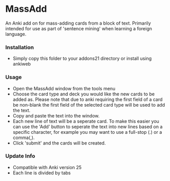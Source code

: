 # MassAdd

An Anki add on for mass-adding cards from a block of text. Primarily intended for use as part
of 'sentence mining' when learning a foreign language.

### Installation
 - Simply copy this folder to your addons21 directory or install using ankiweb

### Usage
 - Open the MassAdd window from the tools menu
 - Choose the card type and deck you would like the new cards to be added as. Please
   note that due to anki requiring the first field of a card be non-blank the first
   field of the selected card type will be used to add the text.
 - Copy and paste the text into the window.
 - Each new line of text will be a seperate card. To make this easier you can
   use the 'Add' button to seperate the text into new lines based on a specific
   character, for example you may want to use a full-stop (.) or a comma(,).
 - Click 'submit' and the cards will be created.

### Update Info
  - Compatible with Anki version 25
  - Each line is divided by tabs